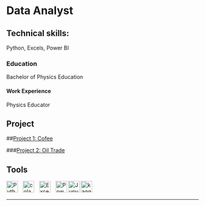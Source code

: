 # Data Analyst


## Technical skills:
Python, Excels, Power BI

### Education
Bachelor of Physics Education


#### Work Experience
Physics Educator

## Project
##[Project 1: Cofee](https://github.com/firmansevic/python/blob/main/coffee.ipynb)

###[Project 2: Oil Trade](https://www.kaggle.com/code/firmansevic/petroleum-trade)

## Tools


[<img align="left" alt="Python" width="30px" src="https://upload.wikimedia.org/wikipedia/commons/thumb/c/c3/Python-logo-notext.svg/110px-Python-logo-notext.svg.png?20100317150552" style="padding-right:10px;" />][webdev]
[<img align="left" alt="colab" width="30px" src="https://encrypted-tbn0.gstatic.com/images?q=tbn:ANd9GcR7-0IMhvccGfN3sYrpIABlLuwI-t4kUX5IMddm718PY0GspOqYC96UJaNMKw&s" style="padding-right:10px;" />][webdev]
[<img align="left" alt="Excel" width="30px" src="https://is2-ssl.mzstatic.com/image/thumb/Purple126/v4/a8/fd/5a/a8fd5a84-c6f1-355f-3b9f-6e86598efaa3/XCEL.png/1200x630bb.png" style="padding-right:10px;" />][webdev]
[<img align="left" alt="Power BI" width="30px" src="https://powerbi.microsoft.com/pictures/application-logos/svg/powerbi.svg" style="padding-right:0px;" />][webdev]
[<img align="left" alt="Jupyter" width="30px" src="https://jupyter.org/assets/homepage/main-logo.svg" style="padding-right:0px;" />][webdev]
[<img align="left" alt="kaggle" width="30px" src="https://www.kaggle.com/static/images/site-logo.svg" style="padding-right:0px;" />][webdev]

<br />
<br />

---


[webdev]: https://github.com/firmansevic/firmansevic
